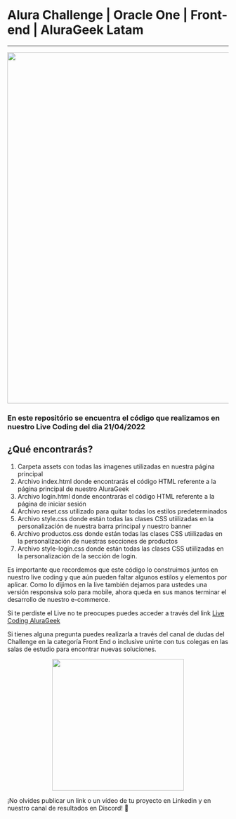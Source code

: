 # Alura Challenge | Oracle One | Front-end | AluraGeek Latam
---
<p align="center" >
     <img width="800" heigth="400" src="https://user-images.githubusercontent.com/91544872/153603780-b5e5b462-893b-471c-9b7f-7f57ad2aaff3.png">
</p>

### En este repositório se encuentra el código que realizamos en nuestro Live Coding del dia 21/04/2022

## ¿Qué encontrarás?

1) Carpeta assets con todas las imagenes utilizadas en nuestra página principal
2) Archivo index.html donde encontrarás el código HTML referente a la página principal de nuestro AluraGeek
3) Archivo login.html donde encontrarás el código HTML referente a la página de iniciar sesión 
4) Archivo reset.css utilizado para quitar todas los estilos predeterminados
5) Archivo style.css donde están todas las clases CSS utiilizadas en la personalización de nuestra barra principal y nuestro banner
6) Archivo productos.css donde están todas las clases CSS utiilizadas en la personalización de nuestras secciones de productos 
7) Archivo style-login.css  donde están todas las clases CSS utiilizadas en la personalización de la sección de login.

Es importante que recordemos que este código lo construimos juntos en nuestro live coding y que aún pueden faltar algunos estilos y elementos por aplicar.
Como lo dijimos en la live también dejamos para ustedes una versión responsiva solo para mobile, ahora queda en sus manos terminar el desarrollo de nuestro e-commerce.

Si te perdiste el Live no te preocupes puedes acceder a través del link [Live Coding AluraGeek](https://www.youtube.com/watch?v=fAkdeHeIB7U)


Si tienes alguna pregunta puedes realizarla a través del canal de dudas del Challenge en la categoría Front End o inclusive unirte con tus colegas en las salas de estudio para encontrar nuevas soluciones.

<p align="center" >
     <img width="300" heigth="400" src="https://user-images.githubusercontent.com/101413385/164736272-0e50eea3-9196-4af5-96fe-700eae2b5a81.png">
</p>

¡No olvides publicar un link o un vídeo de tu proyecto en Linkedin y en nuestro canal de resultados en Discord! 🏁
